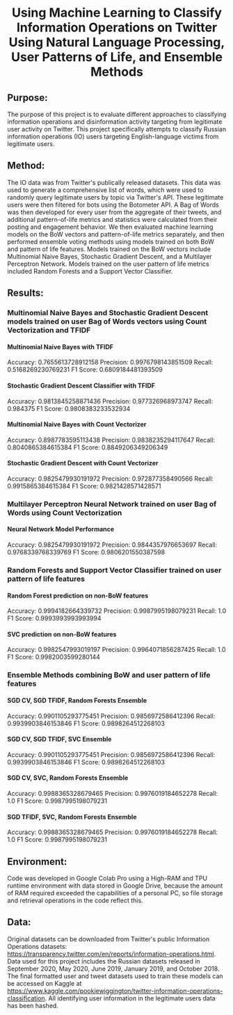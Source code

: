 <div align="center"><h1>Using Machine Learning to Classify Information Operations on Twitter Using Natural Language Processing, User Patterns of Life, and Ensemble Methods</h1></div>

## Purpose: 
The purpose of this project is to evaluate different approaches to classifying information operations and disinformation activity targeting from legitimate user activity on Twitter. This project specifically attempts to classify Russian information operations (IO) users targeting English-language victims from legitimate users.

## Method: 
The IO data was from Twitter's publically released datasets. This data was used to generate a comprehensive list of words, which were used to randomly query legitimate users by topic via Twitter's API. These legitimate users were then filtered for bots using the Botometer API. A Bag of Words was then developed for every user from the aggregate of their tweets, and additional pattern-of-life metrics and statistics were calculated from their posting and engagement behavior. We then evaluated machine learning models on the BoW vectors and pattern-of-life metrics separately, and then performed ensemble voting methods using models trained on both BoW and pattern of life features. Models trained on the BoW vectors include Multinomial Naive Bayes, Stochastic Gradient Descent, and a Multilayer Perceptron Network. Models trained on the user pattern of life metrics included Random Forests and a Support Vector Classifier.

## Results:

### Multinomial Naive Bayes and Stochastic Gradient Descent models trained on user Bag of Words vectors using Count Vectorization and TFIDF

#### Multinomial Naive Bayes with TFIDF

Accuracy:  0.7655613728912158
Precision:  0.9976798143851509
Recall:  0.5168269230769231
F1 Score: 0.6809184481393509


#### Stochastic Gradient Descent Classifier with TFIDF

Accuracy:  0.9813845258871436
Precision:  0.977326968973747
Recall:  0.984375
F1 Score: 0.9808383233532934


#### Multinomial Naive Bayes with Count Vectorizer

Accuracy:  0.8987783595113438
Precision:  0.9838235294117647
Recall:  0.8040865384615384
F1 Score: 0.8849206349206349


#### Stochastic Gradient Descent with Count Vectorizer

Accuracy:  0.9825479930191972
Precision:  0.972877358490566
Recall:  0.9915865384615384
F1 Score: 0.9821428571428571

### Multilayer Perceptron Neural Network trained on user Bag of Words using Count Vectorization

#### Neural Network Model Performance

Accuracy:  0.9825479930191972
Precision:  0.9844357976653697
Recall:  0.9768339768339769
F1 Score: 0.9806201550387598

### Random Forests and Support Vector Classifier trained on user pattern of life features

#### Random Forest prediction on non-BoW features

Accuracy:  0.9994182664339732
Precision:  0.9987995198079231
Recall:  1.0
F1 Score: 0.9993993993993994


#### SVC prediction on non-BoW features

Accuracy:  0.9982547993019197
Precision:  0.9964071856287425
Recall:  1.0
F1 Score: 0.9982003599280144

### Ensemble Methods combining BoW and user pattern of life features

#### SGD CV, SGD TFIDF, Random Forests Ensemble

Accuracy:  0.9901105293775451
Precision:  0.9856972586412396
Recall:  0.9939903846153846
F1 Score: 0.9898264512268103

#### SGD CV, SGD TFIDF, SVC Ensemble

Accuracy:  0.9901105293775451
Precision:  0.9856972586412396
Recall:  0.9939903846153846
F1 Score: 0.9898264512268103

#### SGD CV, SVC, Random Forests Ensemble

Accuracy:  0.9988365328679465
Precision:  0.9976019184652278
Recall:  1.0
F1 Score: 0.9987995198079231

#### SGD TFIDF, SVC, Random Forests Ensemble

Accuracy:  0.9988365328679465
Precision:  0.9976019184652278
Recall:  1.0
F1 Score: 0.9987995198079231

## Environment: 
Code was developed in Google Colab Pro using a High-RAM and TPU runtime environment with data stored in Google Drive, because the amount of RAM required exceeded the capabilities of a personal PC, so file storage and retrieval operations in the code reflect this.

## Data: 
Original datasets can be downloaded from Twitter's public Information Operations datasets: https://transparency.twitter.com/en/reports/information-operations.html. Data used for this project includes the Russian datasets released in September 2020, May 2020, June 2019, January 2019, and October 2018. The final formatted user and tweet datasets used to train these models can be accessed on Kaggle at https://www.kaggle.com/pookiewiggington/twitter-information-operations-classification. All identifying user information in the legitimate users data has been hashed.
